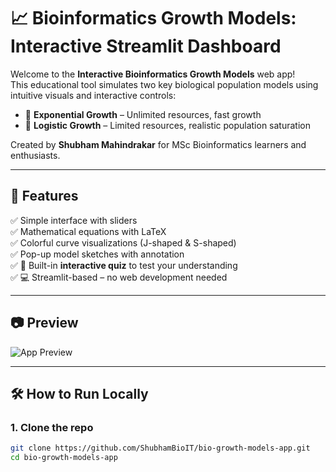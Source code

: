 # 📈 Bioinformatics Growth Models: Interactive Streamlit Dashboard

Welcome to the **Interactive Bioinformatics Growth Models** web app!  
This educational tool simulates two key biological population models using intuitive visuals and interactive controls:

- 🌱 **Exponential Growth** – Unlimited resources, fast growth
- 🌳 **Logistic Growth** – Limited resources, realistic population saturation

Created by **Shubham Mahindrakar** for MSc Bioinformatics learners and enthusiasts.

---

## 🚀 Features

✅ Simple interface with sliders  
✅ Mathematical equations with LaTeX  
✅ Colorful curve visualizations (J-shaped & S-shaped)  
✅ Pop-up model sketches with annotation  
✅ 🧠 Built-in **interactive quiz** to test your understanding  
✅ 💻 Streamlit-based – no web development needed

---

## 📷 Preview

![App Preview](https://github.com/ShubhamBioIT/bio-growth-models-app/preview_image.png)

---

## 🛠️ How to Run Locally

### 1. Clone the repo

```bash
git clone https://github.com/ShubhamBioIT/bio-growth-models-app.git
cd bio-growth-models-app
